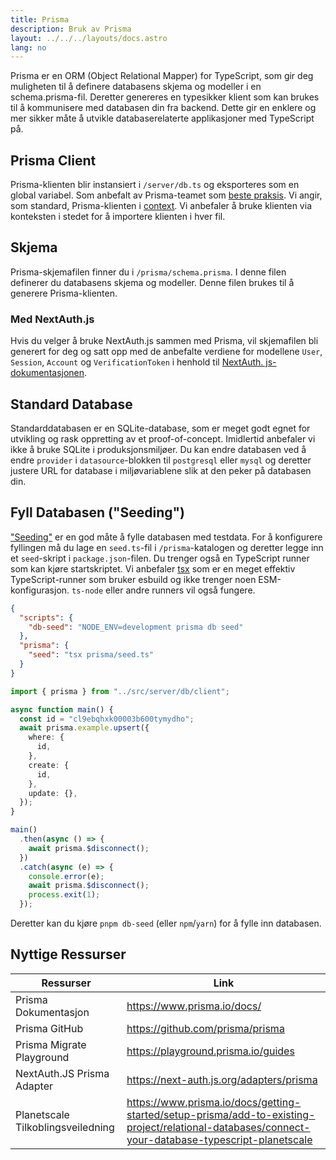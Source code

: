 ```yaml
---
title: Prisma
description: Bruk av Prisma
layout: ../../../layouts/docs.astro
lang: no
---
```


Prisma er en ORM (Object Relational Mapper) for TypeScript, som gir deg muligheten til å definere databasens skjema og modeller i en schema.prisma-fil. Deretter genereres en typesikker klient som kan brukes til å kommunisere med databasen din fra backend. Dette gir en enklere og mer sikker måte å utvikle databaserelaterte applikasjoner med TypeScript på.

## Prisma Client

Prisma-klienten blir instansiert i `/server/db.ts` og eksporteres som en global variabel. Som anbefalt av Prisma-teamet som [beste praksis](https://www.prisma.io/docs/guides/database/troubleshooting-orm/help-articles/nextjs-prisma-client-dev-practices#problem). Vi angir, som standard, Prisma-klienten i [context](/no/usage/trpc#-servertrpccontextts). Vi anbefaler å bruke klienten via konteksten i stedet for å importere klienten i hver fil.

## Skjema

Prisma-skjemafilen finner du i `/prisma/schema.prisma`. I denne filen definerer du databasens skjema og modeller. Denne filen brukes til å generere Prisma-klienten.

### Med NextAuth.js

Hvis du velger å bruke NextAuth.js sammen med Prisma, vil skjemafilen bli generert for deg og satt opp med de anbefalte verdiene for modellene `User`, `Session`, `Account` og `VerificationToken` i henhold til [NextAuth. js-dokumentasjonen](https://next-auth.js.org/adapters/prisma).

## Standard Database

Standarddatabasen er en SQLite-database, som er meget godt egnet for utvikling og rask oppretting av et proof-of-concept. Imidlertid anbefaler vi ikke å bruke SQLite i produksjonsmiljøer. Du kan endre databasen ved å endre `provider` i `datasource`-blokken til `postgresql` eller `mysql` og deretter justere URL for database i miljøvariablene slik at den peker på databasen din.

## Fyll Databasen ("Seeding")

["Seeding"](https://www.prisma.io/docs/guides/database/seed-database) er en god måte å fylle databasen med testdata. For å konfigurere fyllingen må du lage en `seed.ts`-fil i `/prisma`-katalogen og deretter legge inn et `seed`-skript i `package.json`-filen. Du trenger også en TypeScript runner som kan kjøre startskriptet. Vi anbefaler [tsx](https://github.com/esbuild-kit/tsx) som er en meget effektiv TypeScript-runner som bruker esbuild og ikke trenger noen ESM-konfigurasjon. `ts-node` eller andre runners vil også fungere.

```jsonc:package.json
{
  "scripts": {
    "db-seed": "NODE_ENV=development prisma db seed"
  },
  "prisma": {
    "seed": "tsx prisma/seed.ts"
  }
}
```

```ts:prisma/seed.ts
import { prisma } from "../src/server/db/client";

async function main() {
  const id = "cl9ebqhxk00003b600tymydho";
  await prisma.example.upsert({
    where: {
      id,
    },
    create: {
      id,
    },
    update: {},
  });
}

main()
  .then(async () => {
    await prisma.$disconnect();
  })
  .catch(async (e) => {
    console.error(e);
    await prisma.$disconnect();
    process.exit(1);
  });
```

Deretter kan du kjøre `pnpm db-seed` (eller `npm`/`yarn`) for å fylle inn databasen.

## Nyttige Ressurser

| Ressurser                         | Link                                                                                                                                              |
| --------------------------------- | ------------------------------------------------------------------------------------------------------------------------------------------------- |
| Prisma Dokumentasjon              | https://www.prisma.io/docs/                                                                                                                       |
| Prisma GitHub                     | https://github.com/prisma/prisma                                                                                                                  |
| Prisma Migrate Playground         | https://playground.prisma.io/guides                                                                                                               |
| NextAuth.JS Prisma Adapter        | https://next-auth.js.org/adapters/prisma                                                                                                          |
| Planetscale Tilkoblingsveiledning | https://www.prisma.io/docs/getting-started/setup-prisma/add-to-existing-project/relational-databases/connect-your-database-typescript-planetscale |
